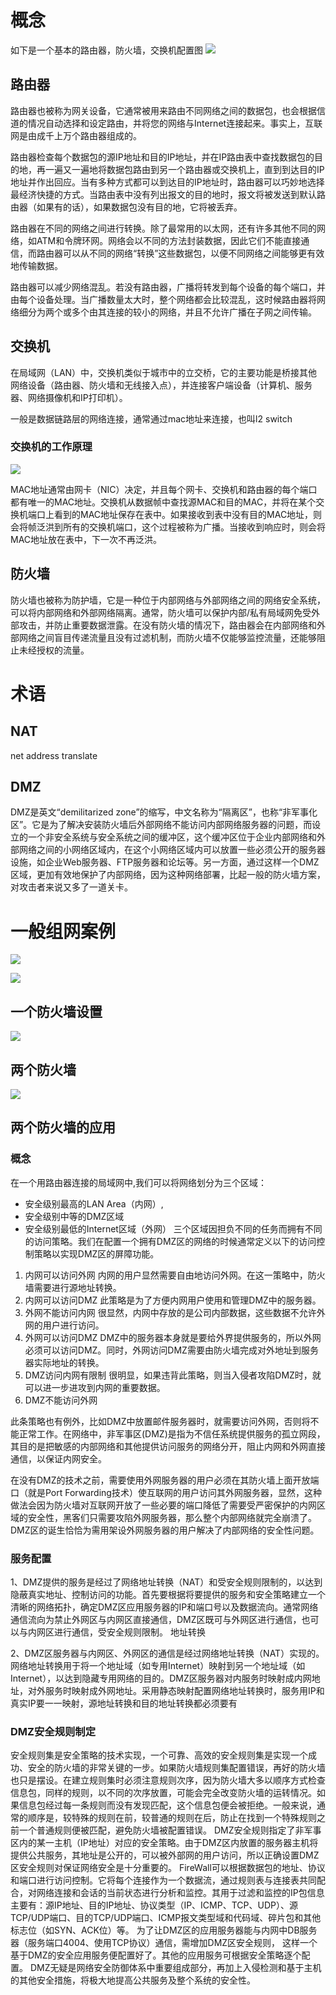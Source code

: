 # 概念

如下是一个基本的路由器，防火墙，交换机配置图
![](img/2021-10-10-23-59-50.png)

## 路由器
路由器也被称为网关设备，它通常被用来路由不同网络之间的数据包，也会根据信道的情况自动选择和设定路由，并将您的网络与Internet连接起来。事实上，互联网是由成千上万个路由器组成的。

路由器检查每个数据包的源IP地址和目的IP地址，并在IP路由表中查找数据包的目的地，再一遍又一遍地将数据包路由到另一个路由器或交换机上，直到到达目的IP地址并作出回应。当有多种方式都可以到达目的IP地址时，路由器可以巧妙地选择最经济快捷的方式。当路由表中没有列出报文的目的地时，报文将被发送到默认路由器（如果有的话），如果数据包没有目的地，它将被丢弃。

路由器在不同的网络之间进行转换。除了最常用的以太网，还有许多其他不同的网络，如ATM和令牌环网。网络会以不同的方法封装数据，因此它们不能直接通信，而路由器可以从不同的网络“转换”这些数据包，以便不同网络之间能够更有效地传输数据。

路由器可以减少网络混乱。若没有路由器，广播将转发到每个设备的每个端口，并由每个设备处理。当广播数量太大时，整个网络都会比较混乱，这时候路由器将网络细分为两个或多个由其连接的较小的网络，并且不允许广播在子网之间传输。

## 交换机
在局域网（LAN）中，交换机类似于城市中的立交桥，它的主要功能是桥接其他网络设备（路由器、防火墙和无线接入点），并连接客户端设备（计算机、服务器、网络摄像机和IP打印机）。

一般是数据链路层的网络连接，通常通过mac地址来连接，也叫l2 switch

### 交换机的工作原理
![](img/2021-10-11-00-36-57.png)

MAC地址通常由网卡（NIC）决定，并且每个网卡、交换机和路由器的每个端口都有唯一的MAC地址。交换机从数据帧中查找源MAC和目的MAC，并将在某个交换机端口上看到的MAC地址保存在表中。如果接收到表中没有目的MAC地址，则会将帧泛洪到所有的交换机端口，这个过程被称为广播。当接收到响应时，则会将MAC地址放在表中，下一次不再泛洪。

## 防火墙

防火墙也被称为防护墙，它是一种位于内部网络与外部网络之间的网络安全系统，可以将内部网络和外部网络隔离。通常，防火墙可以保护内部/私有局域网免受外部攻击，并防止重要数据泄露。在没有防火墙的情况下，路由器会在内部网络和外部网络之间盲目传递流量且没有过滤机制，而防火墙不仅能够监控流量，还能够阻止未经授权的流量。

# 术语

## NAT
net address translate

## DMZ
DMZ是英文“demilitarized zone”的缩写，中文名称为“隔离区”，也称“非军事化区”。它是为了解决安装防火墙后外部网络不能访问内部网络服务器的问题，而设立的一个非安全系统与安全系统之间的缓冲区，这个缓冲区位于企业内部网络和外部网络之间的小网络区域内，在这个小网络区域内可以放置一些必须公开的服务器设施，如企业Web服务器、FTP服务器和论坛等。另一方面，通过这样一个DMZ区域，更加有效地保护了内部网络，因为这种网络部署，比起一般的防火墙方案，对攻击者来说又多了一道关卡。

# 一般组网案例

![](img/2021-10-11-00-51-53.png)

![](img/2021-10-11-00-52-16.png)

## 一个防火墙设置

![](img/2021-10-11-00-49-17.png)

## 两个防火墙

![](img/2021-10-11-00-55-05.png)

## 两个防火墙的应用

### 概念

在一个用路由器连接的局域网中,我们可以将网络划分为三个区域：
- 安全级别最高的LAN Area（内网）,
- 安全级别中等的DMZ区域
- 安全级别最低的Internet区域（外网）
三个区域因担负不同的任务而拥有不同的访问策略。我们在配置一个拥有DMZ区的网络的时候通常定义以下的访问控制策略以实现DMZ区的屏障功能。 

1. 内网可以访问外网
内网的用户显然需要自由地访问外网。在这一策略中，防火墙需要进行源地址转换。
2. 内网可以访问DMZ
此策略是为了方便内网用户使用和管理DMZ中的服务器。
3. 外网不能访问内网
很显然，内网中存放的是公司内部数据，这些数据不允许外网的用户进行访问。
4. 外网可以访问DMZ
DMZ中的服务器本身就是要给外界提供服务的，所以外网必须可以访问DMZ。同时，外网访问DMZ需要由防火墙完成对外地址到服务器实际地址的转换。
5. DMZ访问内网有限制
很明显，如果违背此策略，则当入侵者攻陷DMZ时，就可以进一步进攻到内网的重要数据。
6. DMZ不能访问外网

此条策略也有例外，比如DMZ中放置邮件服务器时，就需要访问外网，否则将不能正常工作。在网络中，非军事区(DMZ)是指为不信任系统提供服务的孤立网段，其目的是把敏感的内部网络和其他提供访问服务的网络分开，阻止内网和外网直接通信，以保证内网安全。

在没有DMZ的技术之前，需要使用外网服务器的用户必须在其防火墙上面开放端口（就是Port Forwarding技术）使互联网的用户访问其外网服务器，显然，这种做法会因为防火墙对互联网开放了一些必要的端口降低了需要受严密保护的内网区域的安全性，黑客们只需要攻陷外网服务器，那么整个内部网络就完全崩溃了。DMZ区的诞生恰恰为需用架设外网服务器的用户解决了内部网络的安全性问题。

### 服务配置

1、DMZ提供的服务是经过了网络地址转换（NAT）和受安全规则限制的，以达到隐蔽真实地址、控制访问的功能。首先要根据将要提供的服务和安全策略建立一个清晰的网络拓扑，确定DMZ区应用服务器的IP和端口号以及数据流向。通常网络通信流向为禁止外网区与内网区直接通信，DMZ区既可与外网区进行通信，也可以与内网区进行通信，受安全规则限制。
地址转换

2、DMZ区服务器与内网区、外网区的通信是经过网络地址转换（NAT）实现的。网络地址转换用于将一个地址域（如专用Internet）映射到另一个地址域（如Internet），以达到隐藏专用网络的目的。DMZ区服务器对内服务时映射成内网地址，对外服务时映射成外网地址。采用静态映射配置网络地址转换时，服务用IP和真实IP要一一映射，源地址转换和目的地址转换都必须要有


### DMZ安全规则制定
安全规则集是安全策略的技术实现，一个可靠、高效的安全规则集是实现一个成功、安全的防火墙的非常关键的一步。如果防火墙规则集配置错误，再好的防火墙也只是摆设。在建立规则集时必须注意规则次序，因为防火墙大多以顺序方式检查信息包，同样的规则，以不同的次序放置，可能会完全改变防火墙的运转情况。如果信息包经过每一条规则而没有发现匹配，这个信息包便会被拒绝。一般来说，通常的顺序是，较特殊的规则在前，较普通的规则在后，防止在找到一个特殊规则之前一个普通规则便被匹配，避免防火墙被配置错误。
DMZ安全规则指定了非军事区内的某一主机（IP地址）对应的安全策略。由于DMZ区内放置的服务器主机将提供公共服务，其地址是公开的，可以被外部网的用户访问，所以正确设置DMZ区安全规则对保证网络安全是十分重要的。
FireWall可以根据数据包的地址、协议和端口进行访问控制。它将每个连接作为一个数据流，通过规则表与连接表共同配合，对网络连接和会话的当前状态进行分析和监控。其用于过滤和监控的IP包信息主要有：源IP地址、目的IP地址、协议类型（IP、ICMP、TCP、UDP）、源TCP/UDP端口、目的TCP/UDP端口、ICMP报文类型域和代码域、碎片包和其他标志位（如SYN、ACK位）等。
为了让DMZ区的应用服务器能与内网中DB服务器（服务端口4004、使用TCP协议）通信，需增加DMZ区安全规则， 这样一个基于DMZ的安全应用服务便配置好了。其他的应用服务可根据安全策略逐个配置。
DMZ无疑是网络安全防御体系中重要组成部分，再加上入侵检测和基于主机的其他安全措施，将极大地提高公共服务及整个系统的安全性。